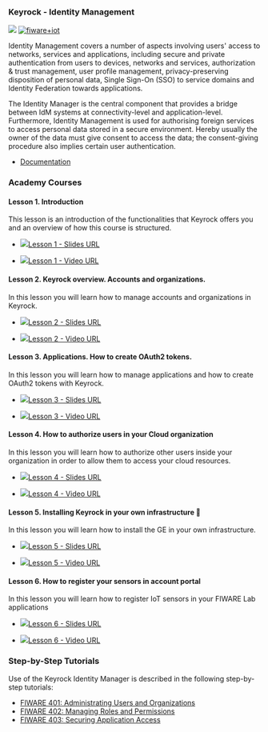
<h3>Keyrock - Identity Management</h3>

[![](https://nexus.lab.fiware.org/repository/raw/public/badges/chapters/security.svg)](https://www.fiware.org/developers/catalogue/)
[![fiware+iot](https://nexus.lab.fiware.org/repository/raw/public/badges/stackoverflow/fiware.svg)](https://stackoverflow.com/search?q=%5Bfiware%5D+keyrock)

Identity Management covers a number of aspects involving users' access to networks, services and applications, including secure and private authentication from users to devices, networks and services, authorization &amp; trust management, user profile management, privacy-preserving disposition of personal data, Single Sign-On (SSO) to service domains and Identity Federation towards applications.

The Identity Manager is the central component that provides a bridge between IdM systems at connectivity-level and application-level. Furthermore, Identity Management is used for authorising foreign services to access personal data stored in a secure environment. Hereby usually the owner of the data must give consent to access the data; the consent-giving procedure also implies certain user authentication.

-   [Documentation](https://fiware-idm.readthedocs.io/en/latest/)

<h3>Academy Courses</h3>

<h4>Lesson 1. Introduction</h4>
This lesson is an introduction of the functionalities that Keyrock offers you and an overview of how this course is structured.

* <a href="https://edu.fiware.org/mod/url/view.php?id=752"><img role="presentation" src="https://edu.fiware.org/theme/image.php?theme=klass&amp;component=url&amp;image=icon" alt=" " />Lesson 1 - Slides URL</a>

* <a href="https://edu.fiware.org/mod/url/view.php?id=757"><img role="presentation" src="https://edu.fiware.org/theme/image.php?theme=klass&amp;component=url&amp;image=icon" alt=" " />Lesson 1 - Video URL</a>

<h4>Lesson 2. Keyrock overview. Accounts and organizations.</h4>
In this lesson you will learn how to manage accounts and organizations in Keyrock.

* <a href="https://edu.fiware.org/mod/url/view.php?id=753"><img role="presentation" src="https://edu.fiware.org/theme/image.php?theme=klass&amp;component=url&amp;image=icon" alt=" " />Lesson 2 - Slides URL</a>

* <a href="https://edu.fiware.org/mod/url/view.php?id=758"><img role="presentation" src="https://edu.fiware.org/theme/image.php?theme=klass&amp;component=url&amp;image=icon" alt=" " />Lesson 2 - Video URL</a>

</ul>

<h4>Lesson 3. Applications. How to create OAuth2 tokens.</h4>
In this lesson you will learn how to manage applications and how to create OAuth2 tokens with Keyrock.

* <a href="https://edu.fiware.org/mod/url/view.php?id=754"><img role="presentation" src="https://edu.fiware.org/theme/image.php?theme=klass&amp;component=url&amp;image=icon" alt=" " />Lesson 3 - Slides URL</a>

* <a href="https://edu.fiware.org/mod/url/view.php?id=759"><img role="presentation" src="https://edu.fiware.org/theme/image.php?theme=klass&amp;component=url&amp;image=icon" alt=" " />Lesson 3 - Video URL</a>

</ul>

<h4>Lesson 4. How to authorize users in your Cloud organization</h4>
In this lesson you will learn how to authorize other users inside your organization in order to allow them to access your cloud resources.

* <a href="https://edu.fiware.org/mod/url/view.php?id=755"><img role="presentation" src="https://edu.fiware.org/theme/image.php?theme=klass&amp;component=url&amp;image=icon" alt=" " />Lesson 4 - Slides URL</a>

* <a href="https://edu.fiware.org/mod/url/view.php?id=756"><img role="presentation" src="https://edu.fiware.org/theme/image.php?theme=klass&amp;component=url&amp;image=icon" alt=" " />Lesson 4 - Video URL</a>

</ul>

<h4>Lesson 5. Installing Keyrock in your own infrastructure </h4>
In this lesson you will learn how to install the GE in your own infrastructure.

* <a href="https://edu.fiware.org/mod/url/view.php?id=893"><img role="presentation" src="https://edu.fiware.org/theme/image.php?theme=klass&amp;component=url&amp;image=icon" alt=" " />Lesson 5 - Slides URL</a>

* <a href="https://edu.fiware.org/mod/url/view.php?id=895"><img role="presentation" src="https://edu.fiware.org/theme/image.php?theme=klass&amp;component=url&amp;image=icon" alt=" " />Lesson 5 - Video URL</a>


<h4>Lesson 6. How to register your sensors in account portal</h4>
In this lesson you will learn how to register IoT sensors in your FIWARE Lab applications

* <a href="https://edu.fiware.org/mod/url/view.php?id=894"><img role="presentation" src="https://edu.fiware.org/theme/image.php?theme=klass&amp;component=url&amp;image=icon" alt=" " />Lesson 6 - Slides URL</a>

* <a href="https://edu.fiware.org/mod/url/view.php?id=896"><img role="presentation" src="https://edu.fiware.org/theme/image.php?theme=klass&amp;component=url&amp;image=icon" alt=" " />Lesson 6 - Video URL</a>

<h3>Step-by-Step Tutorials</h3>

Use of the Keyrock Identity Manager is described in the following step-by-step tutorials:

* [FIWARE 401: Administrating Users and Organizations](https://fiware-tutorials.readthedocs.io/en/latest/identity-management)
* [FIWARE 402: Managing Roles and Permissions](https://fiware-tutorials.readthedocs.io/en/latest/roles-permissions)
* [FIWARE 403: Securing Application Access](https://fiware-tutorials.readthedocs.io/en/latest/securing-access)
